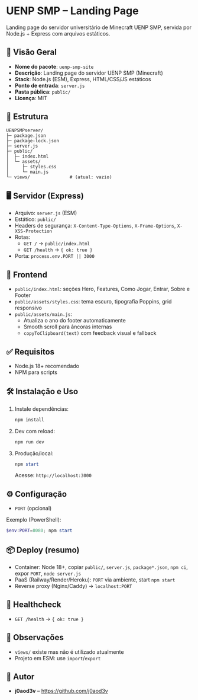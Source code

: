 # UENP SMP – Landing Page

Landing page do servidor universitário de Minecraft UENP SMP, servida por Node.js + Express com arquivos estáticos.

## 🚀 Visão Geral

- **Nome do pacote**: `uenp-smp-site`
- **Descrição**: Landing page do servidor UENP SMP (Minecraft)
- **Stack**: Node.js (ESM), Express, HTML/CSS/JS estáticos
- **Ponto de entrada**: `server.js`
- **Pasta pública**: `public/`
- **Licença**: MIT

## 📂 Estrutura

```
UENPSMPserver/
├─ package.json
├─ package-lock.json
├─ server.js
├─ public/
│  ├─ index.html
│  └─ assets/
│     ├─ styles.css
│     └─ main.js
└─ views/               # (atual: vazio)
```

## 🖥️ Servidor (Express)

- Arquivo: `server.js` (ESM)
- Estático: `public/`
- Headers de segurança: `X-Content-Type-Options`, `X-Frame-Options`, `X-XSS-Protection`
- Rotas:
  - `GET /` → `public/index.html`
  - `GET /health` → `{ ok: true }`
- Porta: `process.env.PORT || 3000`

## 🎨 Frontend

- `public/index.html`: seções Hero, Features, Como Jogar, Entrar, Sobre e Footer
- `public/assets/styles.css`: tema escuro, tipografia Poppins, grid responsivo
- `public/assets/main.js`:
  - Atualiza o ano do footer automaticamente
  - Smooth scroll para âncoras internas
  - `copyToClipboard(text)` com feedback visual e fallback

## ✅ Requisitos

- Node.js 18+ recomendado
- NPM para scripts

## 🛠️ Instalação e Uso

1. Instale dependências:
   ```powershell
   npm install
   ```
2. Dev com reload:
   ```powershell
   npm run dev
   ```
3. Produção/local:
   ```powershell
   npm start
   ```
   Acesse: `http://localhost:3000`

## ⚙️ Configuração

- `PORT` (opcional)

Exemplo (PowerShell):

```powershell
$env:PORT=8080; npm start
```

## 📦 Deploy (resumo)

- Container: Node 18+, copiar `public/`, `server.js`, `package*.json`, `npm ci`, expor `PORT`, `node server.js`
- PaaS (Railway/Render/Heroku): `PORT` via ambiente, start `npm start`
- Reverse proxy (Nginx/Caddy) → `localhost:PORT`

## 📡 Healthcheck

- `GET /health` → `{ ok: true }`

## 📝 Observações

- `views/` existe mas não é utilizado atualmente
- Projeto em ESM: use `import`/`export`

## 👤 Autor

- **j0aod3v** – https://github.com/j0aod3v
